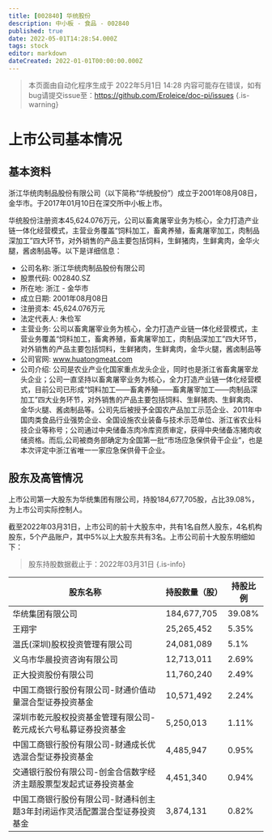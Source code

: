 ```yaml
---
title: [002840] 华统股份
description: 中小板 - 食品 - 002840
published: true
date: 2022-05-01T14:28:54.000Z
tags: stock
editor: markdown
dateCreated: 2022-01-01T00:00:00.000Z
---
```


> 本页面由自动化程序生成于 2022年5月1日 14:28
> 内容可能存在错误，如有bug请提交issue至：https://github.com/Eroleice/doc-pi/issues
{.is-warning}

# 上市公司基本情况

## 基本资料

浙江华统肉制品股份有限公司（以下简称“华统股份”）成立于2001年08月08日，金华市。于2017年01月10日在深交所中小板上市。

华统股份注册资本45,624.076万元，公司以畜禽屠宰业务为核心，全力打造产业链一体化经营模式，主营业务覆盖“饲料加工，畜禽养殖，畜禽屠宰加工，肉制品深加工”四大环节，对外销售的产品主要包括饲料，生鲜猪肉，生鲜禽肉，金华火腿，酱卤制品等。以下是详细信息：

- 公司名称: 浙江华统肉制品股份有限公司
- 股票代码: 002840.SZ
- 所在地: 浙江 - 金华市
- 成立日期: 2001年08月08日
- 注册资本: 45,624.076万元
- 法定代表人: 朱俭军
- 主营业务: 公司以畜禽屠宰业务为核心，全力打造产业链一体化经营模式，主营业务覆盖“饲料加工，畜禽养殖，畜禽屠宰加工，肉制品深加工”四大环节，对外销售的产品主要包括饲料，生鲜猪肉，生鲜禽肉，金华火腿，酱卤制品等
- 公司官网: www.huatongmeat.com
- 公司介绍: 公司是农业产业化国家重点龙头企业，同时也是浙江省畜禽屠宰龙头企业；公司一直坚持以畜禽屠宰业务为核心，全力打造产业链一体化经营模式，目前公司已形成“饲料加工——畜禽养殖——畜禽屠宰加工——肉制品深加工”四大业务环节，对外销售的产品主要包括饲料、生鲜猪肉、生鲜禽肉、金华火腿、酱卤制品等。公司先后被授予全国农产品加工示范企业、2011年中国肉类食品行业强势企业、全国设施农业装备与技术示范单位、浙江省农业科技企业等称号；公司通过中央储备冻肉冷库资质审定，获得中央储备冻猪肉收储资格。而后,公司被商务部确定为全国第一批“市场应急保供骨干企业”，也是本次评定中浙江省唯一一家应急保供骨干企业。


## 股东及高管情况

上市公司第一大股东为华统集团有限公司，持股184,677,705股，占比39.08%，为上市公司实际控制人。

截至2022年03月31日，上市公司的前十大股东中，共有1名自然人股东，4名机构股东，5个产品账户，其中5%以上大股东共有3名。上市公司前十大股东明细如下：

> 股东持股数据截止于：2022年03月31日
{.is-info}

| 股东名称 | 持股数量（股） | 持股比例 |
| --- | --- | --- |
| 华统集团有限公司 | 184,677,705 | 39.08% |
| 王翔宇 | 25,265,452 | 5.35% |
| 温氏(深圳)股权投资管理有限公司 | 24,081,089 | 5.1% |
| 义乌市华晨投资咨询有限公司 | 12,713,011 | 2.69% |
| 正大投资股份有限公司 | 11,760,240 | 2.49% |
| 中国工商银行股份有限公司-财通价值动量混合型证券投资基金 | 10,571,492 | 2.24% |
| 深圳市乾元股权投资基金管理有限公司-乾元成长六号私募证券投资基金 | 5,250,013 | 1.11% |
| 中国工商银行股份有限公司-财通成长优选混合型证券投资基金 | 4,485,947 | 0.95% |
| 交通银行股份有限公司-创金合信数字经济主题股票型发起式证券投资基金 | 4,451,340 | 0.94% |
| 中国工商银行股份有限公司-财通科创主题3年封闭运作灵活配置混合型证券投资基金 | 3,874,131 | 0.82% |





